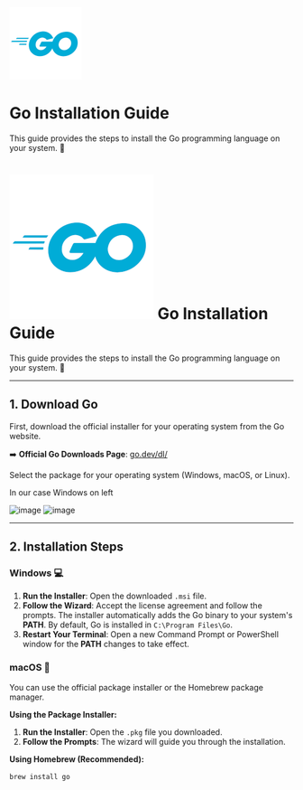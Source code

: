 
<img  width="128" height="128"  alt="image" src="https://github.com/Xll-ai/Xll.Ai.MathMeld/blob/main/docs/images/Icon_ProgLanguage__256x256_Go.png" />

# Go Installation Guide

This guide provides the steps to install the Go programming language on your system. 🚀

# ![Go logo](https://raw.githubusercontent.com/Xll-ai/Xll.Ai.MathMeld/main/docs/images/Icon_ProgLanguage__256x256_Go.png) Go Installation Guide

This guide provides the steps to install the Go programming language on your system. 🚀

---

## 1. Download Go

First, download the official installer for your operating system from the Go website.

➡️ **Official Go Downloads Page**: [go.dev/dl/](https://go.dev/dl/)

Select the package for your operating system (Windows, macOS, or Linux).

In our case Windows on left

<img width="1242" height="261" alt="image" src="https://github.com/user-attachments/assets/75026e61-c09e-40e4-a23c-6ec33729ef6e" />

<img width="1237" height="407" alt="image" src="https://github.com/user-attachments/assets/644bf037-81a6-40b9-9755-ae9f48a8c1a0" />



---

## 2. Installation Steps

### Windows 💻

1.  **Run the Installer**: Open the downloaded `.msi` file.
2.  **Follow the Wizard**: Accept the license agreement and follow the prompts. The installer automatically adds the Go binary to your system's **PATH**. By default, Go is installed in `C:\Program Files\Go`.
3.  **Restart Your Terminal**: Open a new Command Prompt or PowerShell window for the **PATH** changes to take effect.

### macOS 🍎

You can use the official package installer or the Homebrew package manager.

**Using the Package Installer:**
1.  **Run the Installer**: Open the `.pkg` file you downloaded.
2.  **Follow the Prompts**: The wizard will guide you through the installation.

**Using Homebrew (Recommended):**
```bash
brew install go
